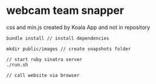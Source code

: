 webcam team snapper
=============

css and min.js created by Koala App and not in repository

```
bundle install // install dependencies

mkdir public/images // create snapshots folder

// start ruby sinatra server
./run.sh

// call website via browser
```
